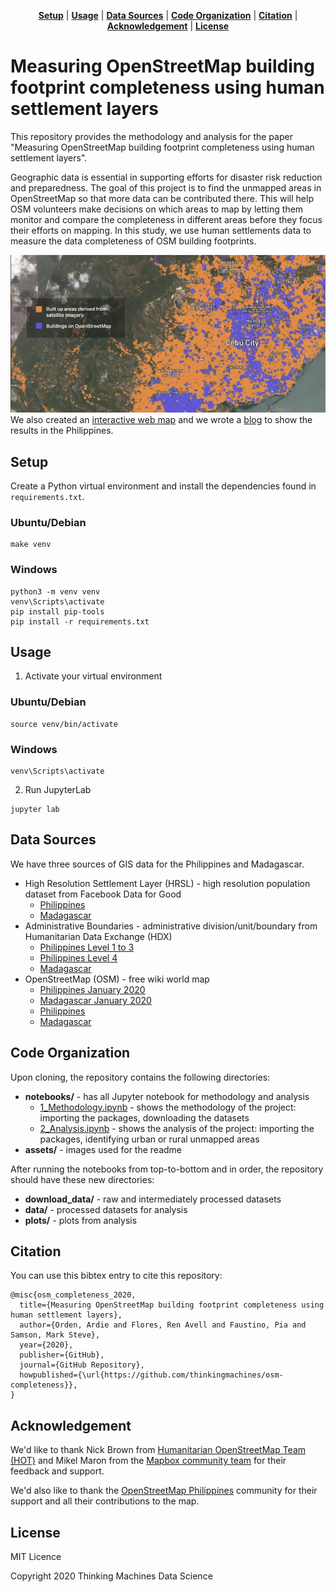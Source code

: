 <p align="center">
<b><a href="#setup">Setup</a></b>
|
<b><a href="#usage">Usage</a></b>
|
<b><a href="#data-sources">Data Sources</a></b>
|
<b><a href="#code-organization">Code Organization</a></b>
|
<b><a href="#citation">Citation</a></b>
|
<b><a href="#acknowledgement">Acknowledgement</a></b>
|
<b><a href="#license">License</a></b>
</p>

# Measuring OpenStreetMap building footprint completeness using human settlement layers

This repository provides the methodology and analysis for the paper "Measuring OpenStreetMap building footprint completeness using human settlement layers".

Geographic data is essential in supporting efforts for disaster risk reduction and preparedness. The goal of this project is to find the unmapped areas in OpenStreetMap so that more data can be contributed there. This will help OSM volunteers make decisions on which areas to map by letting them monitor and compare the completeness in different areas before they focus their efforts on mapping. In this study, we use human settlements data to measure the data completeness of OSM building footprints.

![osm image](/assets/mapthegap.jpg)
We also created an [interactive web map](https://mapthegap.thinkingmachin.es/) and we wrote a [blog](https://stories.thinkingmachin.es/mapthegap/) to show the results in the Philippines.

## Setup

Create a Python virtual environment and install the dependencies found in `requirements.txt`.

### Ubuntu/Debian
```
make venv
```

### Windows
```
python3 -m venv venv
venv\Scripts\activate
pip install pip-tools
pip install -r requirements.txt
```

## Usage

1. Activate your virtual environment

### Ubuntu/Debian
```
source venv/bin/activate
```

### Windows
```
venv\Scripts\activate
```

2. Run JupyterLab
```
jupyter lab
```

## Data Sources

We have three sources of GIS data for the Philippines and Madagascar.

* High Resolution Settlement Layer (HRSL) - high resolution population dataset from Facebook Data for Good  
    * [Philippines](https://data.humdata.org/dataset/philippines-high-resolution-population-density-maps-demographic-estimates) 
    * [Madagascar](https://data.humdata.org/dataset/highresolutionpopulationdensitymaps-mdg)
* Administrative Boundaries - administrative division/unit/boundary from Humanitarian Data Exchange (HDX)
    * [Philippines Level 1 to 3](https://data.humdata.org/dataset/philippines-administrative-levels-0-to-3) 
    * [Philippines Level 4](https://storage.googleapis.com/osm-completeness-thinkingmachines/phl_adm_2015_level4_barangay.gpkg.zip)
    * [Madagascar](https://data.humdata.org/dataset/madagascar-administrative-level-0-4-boundaries)
* OpenStreetMap (OSM) - free wiki world map
    * [Philippines January 2020](https://storage.googleapis.com/osm-completeness-thinkingmachines/phl_osm_jan_2020_buildings.gpkg.zip)
    * [Madagascar January 2020](https://storage.googleapis.com/osm-completeness-thinkingmachines/mdg_osm_jan_2020_buildings.gpkg.zip)
    * [Philippines](https://download.geofabrik.de/asia/philippines.html)
    * [Madagascar](https://download.geofabrik.de/africa/madagascar.html)

## Code Organization

Upon cloning, the repository contains the following directories:

* **notebooks/** - has all Jupyter notebook for methodology and analysis
    * [1_Methodology.ipynb](https://github.com/thinkingmachines/osm-completeness/blob/master/notebooks/1_Methodology.ipynb) - shows the methodology of the project: importing the packages, downloading the datasets
    * [2_Analysis.ipynb](https://github.com/thinkingmachines/osm-completeness/blob/master/notebooks/2_Analysis.ipynb) - shows the analysis of the project: importing the packages, identifying urban or rural unmapped areas
* **assets/** - images used for the readme

After running the notebooks from top-to-bottom and in order, the repository should have these new directories:

* **download_data/** - raw and intermediately processed datasets
* **data/** - processed datasets for analysis
* **plots/** - plots from analysis

## Citation

You can use this bibtex entry to cite this repository:

```
@misc{osm_completeness_2020,
  title={Measuring OpenStreetMap building footprint completeness using human settlement layers},
  author={Orden, Ardie and Flores, Ren Avell and Faustino, Pia and Samson, Mark Steve},
  year={2020},
  publisher={GitHub},
  journal={GitHub Repository},
  howpublished={\url{https://github.com/thinkingmachines/osm-completeness}},
}
```
## Acknowledgement 

We'd like to thank Nick Brown from [Humanitarian OpenStreetMap Team (HOT)](https://www.hotosm.org/) and Mikel Maron from the [Mapbox community team](https://www.mapbox.com/community/) for their feedback and support.

We'd also like to thank the [OpenStreetMap Philippines](https://www.facebook.com/OSMPH) community for their support and all their contributions to the map.


## License

MIT Licence 

Copyright 2020 Thinking Machines Data Science

